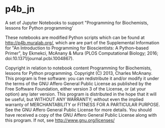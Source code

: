 # p4b_jn
A set of Jupyter Notebooks to support "Programming for Biochemists, lessons for Python programming'

These notebooks are modified Python scripts which can be found at http://p4b.muralab.org/, which are are part of the Supplemental Information for "An Introduction to Programming for Bioscientists: A Python–based Primer", by Ekmekci, McAnany & Mura (PLOS Computational Biology; 2016; doi:10.1371/journal.pcbi.1004867).

Copyright in relation to notebook content
Programming for Biochemists, lessons for Python programming.
Copyright (C) 2013, Charles McAnany. This program is free software: you can redistribute it and/or modify it under the terms of the GNU Affero General Public License as published by the Free Software Foundation, either version 3 of the License, or (at your option) any later version. This program is distributed in the hope that it will be useful, but WITHOUT ANY WARRANTY; without even the implied warranty of MERCHANTABILITY or FITNESS FOR A PARTICULAR PURPOSE. See the GNU Affero General Public License for more details. You should have received a copy of the GNU Affero General Public License along with this program. If not, see <http://www.gnu.org/licenses/>
